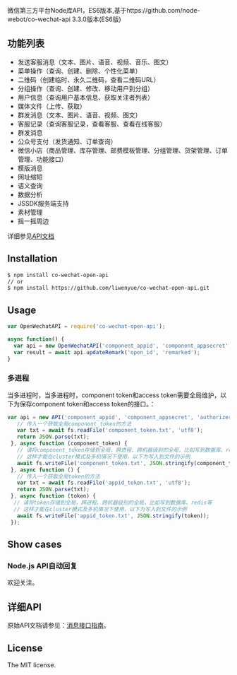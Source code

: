 微信第三方平台Node库API，ES6版本,基于https://github.com/node-webot/co-wechat-api 3.3.0版本(ES6版)
## 功能列表
- 发送客服消息（文本、图片、语音、视频、音乐、图文）
- 菜单操作（查询、创建、删除、个性化菜单）
- 二维码（创建临时、永久二维码，查看二维码URL）
- 分组操作（查询、创建、修改、移动用户到分组）
- 用户信息（查询用户基本信息、获取关注者列表）
- 媒体文件（上传、获取）
- 群发消息（文本、图片、语音、视频、图文）
- 客服记录（查询客服记录，查看客服、查看在线客服）
- 群发消息
- 公众号支付（发货通知、订单查询）
- 微信小店（商品管理、库存管理、邮费模板管理、分组管理、货架管理、订单管理、功能接口）
- 模版消息
- 网址缩短
- 语义查询
- 数据分析
- JSSDK服务端支持
- 素材管理
- 摇一摇周边

详细参见[API文档](http://doxmate.cool/node-webot/co-wechat-api/api.html)


## Installation

```sh
$ npm install co-wechat-open-api
// or
$ npm install https://github.com/liwenyue/co-wechat-open-api.git
```

## Usage

```js
var OpenWechatAPI = require('co-wechat-open-api');

async function() {
  var api = new OpenWechatAPI('component_appid', 'component_appsecret', 'authorizer_appid', 'authorizer_refresh_token', 'componentVerifyTicket');
  var result = await api.updateRemark('open_id', 'remarked');
}
```

### 多进程
当多进程时，当多进程时，component token和access token需要全局维护，以下为保存component token和access token的接口。：

```js
var api = new API('component_appid', 'component_appsecret', 'authorizer_appid', 'authorizer_refresh_token', 'component_verify_ticket', async function () {
   // 传入一个获取全局component_token的方法
   var txt = await fs.readFile('component_token.txt', 'utf8');
   return JSON.parse(txt);
 }, async function (component_token) {
   // 请将component_token存储到全局，跨进程、跨机器级别的全局，比如写到数据库、redis等
   // 这样才能在cluster模式及多机情况下使用，以下为写入到文件的示例
   await fs.writeFile('component_token.txt', JSON.stringify(component_token));
 }, async function () {
   // 传入一个获取全局token的方法
   var txt = await fs.readFile('appid_token.txt', 'utf8');
   return JSON.parse(txt);
 }, async function (token) {
  // 请将token存储到全局，跨进程、跨机器级别的全局，比如写到数据库、redis等
  // 这样才能在cluster模式及多机情况下使用，以下为写入到文件的示例
   await fs.writeFile('appid_token.txt', JSON.stringify(token));
 });
```

## Show cases
### Node.js API自动回复


欢迎关注。


## 详细API
原始API文档请参见：[消息接口指南](http://mp.weixin.qq.com/wiki/index.php?title=消息接口指南)。
## License
The MIT license.
